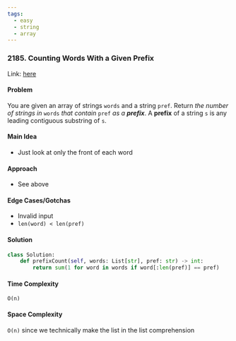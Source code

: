```yaml
---
tags:
  - easy
  - string
  - array
---
```

### 2185. Counting Words With a Given Prefix

Link: [here](https://leetcode.com/problems/counting-words-with-a-given-prefix/description/)

#### Problem
You are given an array of strings `words` and a string `pref`.
Return _the number of strings in_ `words` _that contain_ `pref` _as a **prefix**_.
A **prefix** of a string `s` is any leading contiguous substring of `s`.

#### Main Idea
- Just look at only the front of each word

#### Approach
- See above

#### Edge Cases/Gotchas 
- Invalid input
- `len(word) < len(pref)`

#### Solution
```python 
class Solution:
    def prefixCount(self, words: List[str], pref: str) -> int:
        return sum(1 for word in words if word[:len(pref)] == pref)
```

#### Time Complexity
`O(n)`

#### Space Complexity
`O(n)` since we technically make the list in the list comprehension 


